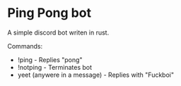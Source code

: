 # Ping Pong bot
A simple discord bot writen in rust.

Commands:
- !ping - Replies "pong"
- !notping - Terminates bot
- yeet (anywere in a message) - Replies with "Fuckboi"

